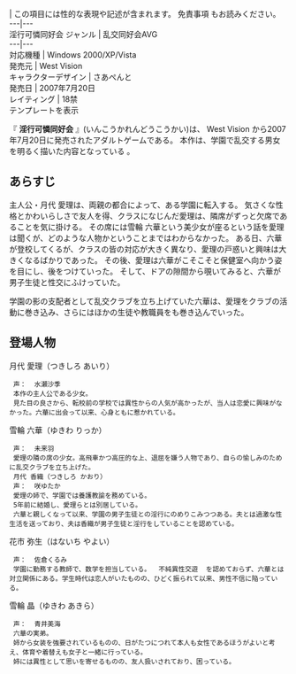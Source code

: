 |  この項目には性的な表現や記述が含まれます。  免責事項  もお読みください。  
---|---  
淫行可憐同好会  ジャンル  |  乱交同好会AVG   
---|---  
対応機種  |  Windows 2000/XP/Vista   
発売元  |  West Vision   
キャラクターデザイン  |  さあぺんと     
発売日  |  2007年7月20日   
レイティング  |  18禁   
テンプレートを表示  
  
『 **淫行可憐同好会** 』(いんこうかれんどうこうかい)は、  West Vision  から2007年7月20日に発売されたアダルトゲームである。
本作は、学園で乱交する男女を明るく描いた内容となっている    。

##  あらすじ  

主人公・月代 愛理は、両親の都合によって、ある学園に転入する。
気さくな性格とかわいらしさで友人を得、クラスになじんだ愛理は、隣席がずっと欠席であることを気に掛ける。 その席には雪輪
六華という美少女が座るという話を愛理は聞くが、どのような人物かということまではわからなかった。
ある日、六華が登校してくるが、クラスの皆の対応が大きく異なり、愛理の戸惑いと興味は大きくなるばかりであった。
その後、愛理は六華がこそこそと保健室へ向かう姿を目にし、後をつけていった。 そして、ドアの隙間から覗いてみると、六華が男子生徒と性交にふけっていた。

学園の影の支配者として乱交クラブを立ち上げていた六華は、愛理をクラブの活動に巻き込み、さらにはほかの生徒や教職員をも巻き込んでいった。

##  登場人物  

月代 愛理（つきしろ あいり）

     声：  水瀬沙季 
     本作の主人公である少女。 
     見た目の良さから、転校前の学校では異性からの人気が高かったが、当人は恋愛に興味がなかった。六華に出会って以来、心身ともに惹かれている。 
雪輪 六華（ゆきわ りっか）

     声：  未来羽 
     愛理の隣の席の少女。高飛車かつ高圧的な上、退屈を嫌う人物であり、自らの愉しみのために乱交クラブを立ち上げた。 
     月代 香織（つきしろ かおり） 
     声：  咲ゆたか 
     愛理の姉で、学園では養護教諭を務めている。 
     5年前に結婚し、愛理らとは別居している。 
     六華と親しくなって以来、学園の男子生徒との淫行にのめりこみつつある。夫とは過激な性生活を送っており、夫は香織が男子生徒と淫行をしていることを認めている。 
花市 弥生（はないち やよい）

     声：  佐倉くるみ 
     学園に勤務する教師で、数学を担当している。  不純異性交遊  を認めておらず、六華とは対立関係にある。学生時代は恋人がいたものの、ひどく振られて以来、男性不信に陥っている。 
雪輪 晶（ゆきわ あきら）

     声：  青井美海 
     六華の実弟。 
     姉から女装を強要されているものの、日がたつにつれて本人も女性であるほうがよいと考え、体育や着替えも女子と一緒に行っている。 
     姉には異性として思いを寄せるものの、友人扱いされており、困っている。 

